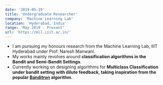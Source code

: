```yaml
---
date: '2019-05-19'
title: 'Undergraduate Researcher'
company: 'Machine Learning Lab'
location: 'Hyderabad, India'
range: 'May 2019 - Present'
url: 'https://mll.iiit.ac.in/'
---
```


- I am pursuing my honours research from the Machine Learning Lab, IIIT Hyderabad under Prof. Naresh Manwani.
- My works mainly revolves around **classification algorithms in the Bandit and Semi-Bandit Settings**.
- Currently working on designing algorithms for **Multiclass Classification under bandit setting with dilute feedback, taking inspiration from the popular [Banditron](https://homes.cs.washington.edu/~sham/papers/ml/banditron.pdf) algorithm**.
